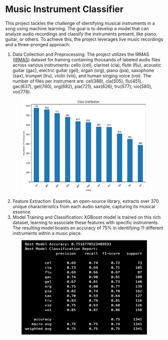 # Music Instrument Classifier
This project tackles the challenge of identifying musical instruments in a song using machine learning. The goal is to develop a model that can analyze audio recordings and classify the instruments present, like piano, guitar, or others.
To achieve this, the project leverages live music recordings and a three-pronged approach:

1. Data Collection and Preprocessing: The project utilizes the IRMAS (<a href="https://www.upf.edu/web/mtg/irmas" target="_blank">IRMAS</a>) dataset for training containing thousands of labeled audio files across various instruments: cello (cel), clarinet (cla), flute (flu), acoustic guitar (gac), electric guitar (gel), organ (org), piano (pia), saxophone (sax), trumpet (tru), violin (vio), and human singing voice (voi). The number of files per instrument are: cel(388), cla(505), flu(451), gac(637), gel(760), org(682), pia(721), sax(626), tru(577), vio(580), voi(778).


<div style="text-align: center;">
  <img src="output.png" alt="Class Labels" width="400" height="300">
</div>


2. Feature Extraction: Essentia, an open-source library, extracts over 370 unique characteristics from each audio sample, capturing its musical essence.
3. Model Training and Classification: XGBoost model is trained on this rich dataset, learning to associate these features with specific instruments. The resulting model boasts an accuracy of 75% in identifying 11 different instruments within a music piece.


<div style="text-align: center;">
  <img src="Model_Classification_Report.png" alt="Model Classification Report" width="400" height="300">
</div>

